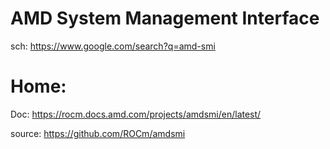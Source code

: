 # AMD System Management Interface
sch: https://www.google.com/search?q=amd-smi

# Home:
Doc: https://rocm.docs.amd.com/projects/amdsmi/en/latest/

source: https://github.com/ROCm/amdsmi
